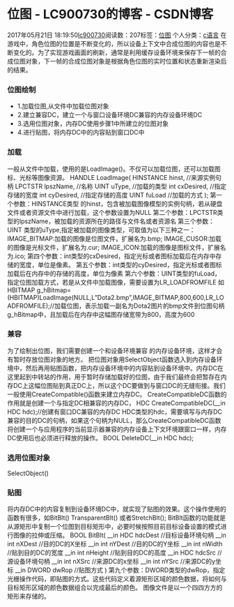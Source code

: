 # 位图 - LC900730的博客 - CSDN博客
2017年05月21日 18:19:50[lc900730](https://me.csdn.net/LC900730)阅读数：207标签：[位图](https://so.csdn.net/so/search/s.do?q=位图&t=blog)
个人分类：[c语言](https://blog.csdn.net/LC900730/article/category/6901419)
在游戏中，角色位图的位置是不断变化的，所以设备上下文中合成位图的内容也是不断变化的。为了实现游戏画面的刷新，通常是利用缓存设备环境来保存下一帧的合成位图对象，下一帧的合成位图对象是根据角色位图的实时位置和状态重新渲染后的结果。
### 位图绘制
- 1.加载位图,从文件中加载位图对象
- 2.建立兼容DC，建立一个与窗口设备环境DC兼容的内存设备环境DC
- 3.选用位图对象，内存DC使用步骤1中所建立的位图对象
- 4.进行贴图，将内存DC中的内容贴到窗口DC中
### 加载
一般从文件中加载，使用的是LoadImage()。不仅可以加载位图，还可以加载图标、光标等图像资源。 
HANDLE LoadImage( 
HINSTANCE hinst,   //来源实例句柄 
LPCTSTR lpszName,   //名称 
UINT uType,    //加载的类型 
int cxDesired,    //指定存储的宽度 
int cyDesired,    //指定存储的高度 
UINT fuLoad    //加载的方式 
); 
第一个参数：HINSTANCE类型 的hinst，包含被加载图像模型的实例句柄，若从硬盘文件或者资源文件中进行加载，这个参数设置为NULL 
第二个参数：LPCTSTR类型的lpszName，被加载的资源所在的路径与文件名或者资源名 
第三个参数：UINT 类型的uType,指定被加载的图像类型，可取值为以下三种之一： 
IMAGE_BITMAP:加载的图像是位图文件，扩展名为.bmp; 
IMAGE_CUSOR:加载的图像是光标文件，扩展名为.cur; 
IMAGE_ICON:加载的图像是图标文件，扩展名为.ico; 
第四个参数：int类型的cxDesired，指定光标或者图标加载后在内存中存储的宽度，单位是像素。 
第五个参数：int类型的cyDesired，指定光标或者图标加载后在内存中的存储的高度，单位为像素 
第六个参数：UINT类型的fuLoad，指定位图加载方式，若是从文件中加载图像，需要设置为LR_LOADFROMFILE 
如HBITMAP g_hBitmap=(HBITMAP)LoadImage(NULL,L”Dota2.bmp”,IMAGE_BITMAP,800,600,LR_LOADFROMFILE);//加载位图，表示加载一副名为Dota2图片的bmp文件到位图句柄g_hBitmap中，且加载后在内存中这幅图存储宽带为800，高度为600
### 兼容
为了绘制出位图，我们需要创建一个和设备环境兼容 的内存设备环境，这样才会有暂时存放位图对象的地方。 
把位图对象用SelectObject函数选入到内存设备环境中，然后再用贴图函数，把内存设备环境中的内容贴到设备环境中。内存DC在这里起到中转站的作用，用于暂时存储加载好的位图，由于我们最终会把暂存在内存DC上这幅位图贴到真正DC上，所以这个DC要做到与窗口DC的无缝衔接。我们一般使用CreateCompatible()函数来建立内存DC。 
CreateCompatibleDC函数的作用就是创建一个与指定DC相兼容的内存DC， 
HDC CreateCompatibleDC(__in HDC hdc);//创建有窗口DC兼容的内存DC 
HDC类型的hdc，需要填写与内存DC兼容的目的DC的句柄，如果这个句柄为NULL，那么CreateCompatibleDC函数将创建一个与应用程序的当前显示器兼容的内存设备上下文环境跟窗口一样，内存DC使用后也必须进行释放的操作。 
BOOL DeleteDC(__in HDC hdc);
### 选用位图对象
SelectObject()
### 贴图
将内存DC中的内容复制到设备环境DC中，就实现了贴图的效果。这个操作使用的函数有很多，如BitBlt() TransparentBlt() 或者StretchBlt(); 
BitBlt函数的功能就是从源矩形中复制一个位图到目标矩形中，必要时候按照目前目标设备设置的模式进行图像的拉伸或压缩。 
BOOL BitBlt( 
__in HDC hdcDest    //目标设备环境句柄 
__in int nXDest   //目的DC的X坐标 
__in int nYDest   //目的DC的Y坐标 
__in int nWidth   //贴到目的DC的宽度 
__in int nHeight  //贴到目的DC的高度 
__in HDC hdcSrc   //源设备环境句柄 
__in int nXSrc    //来源DC的x坐标 
__in int nYSrc    //来源DC的y坐标 
__in DWORD dwRop   //贴图方式 
) 
第九个参数：DWORD类型的dwRop，指定光栅操作代码，即贴图的方式。这些代码定义着源矩形区域的颜色数据，将如何与目标矩形区域的颜色数据组合以完成最后的颜色。 
图像文件是以一个四四方方的矩形来存储的。
